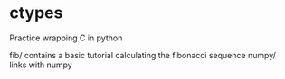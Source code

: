 ctypes
======

Practice wrapping C in python


fib/ contains a basic tutorial calculating the fibonacci sequence
numpy/ links with numpy
